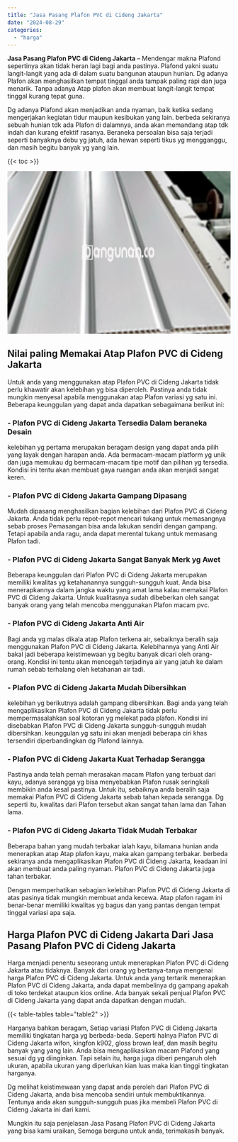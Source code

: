 ```yaml
---
title: "Jasa Pasang Plafon PVC di Cideng Jakarta"
date: "2024-08-29"
categories: 
  - "harga"
---
```


**Jasa Pasang Plafon PVC di Cideng Jakarta** – Mendengar makna Plafond sepertinya akan tidak heran lagi bagi anda pastinya. Plafond yakni suatu langit-langit yang ada di dalam suatu bangunan ataupun hunian. Dg adanya Plafon akan menghasilkan tempat tinggal anda tampak paling rapi dan juga menarik. Tanpa adanya Atap plafon akan membuat langit-langit tempat tinggal kurang tepat guna.

Dg adanya Plafond akan menjadikan anda nyaman, baik ketika sedang mengerjakan kegiatan tidur maupun kesibukan yang lain. berbeda sekiranya sebuah hunian tdk ada Plafon di dalamnya, anda akan memandang atap tdk indah dan kurang efektif rasanya. Beraneka persoalan bisa saja terjadi seperti banyaknya debu yg jatuh, ada hewan seperti tikus yg mengganggu, dan masih begitu banyak yg yang lain.

{{< toc >}}

![Jasa Pasang Plafon PVC di Cideng Jakarta](/images/flafond-pvc-murah11.png)

## Nilai paling Memakai Atap Plafon PVC di Cideng Jakarta

Untuk anda yang menggunakan atap Plafon PVC di Cideng Jakarta tidak perlu khawatir akan kelebihan yg bisa diperoleh. Pastinya anda tidak mungkin menyesal apabila menggunakan atap Plafon variasi yg satu ini. Beberapa keunggulan yang dapat anda dapatkan sebagaimana berikut ini:

### \- Plafon PVC di Cideng Jakarta Tersedia Dalam beraneka Desain

kelebihan yg pertama merupakan beragam design yang dapat anda pilih yang layak dengan harapan anda. Ada bermacam-macam platform yg unik dan juga memukau dg bermacam-macam tipe motif dan pilihan yg tersedia. Kondisi ini tentu akan membuat gaya ruangan anda akan menjadi sangat keren.

### \- Plafon PVC di Cideng Jakarta Gampang Dipasang

Mudah dipasang menghasilkan bagian kelebihan dari Plafon PVC di Cideng Jakarta. Anda tidak perlu repot-repot mencari tukang untuk memasangnya sebab proses Pemasangan bisa anda lakukan sendiri dengan gampang. Tetapi apabila anda ragu, anda dapat merental tukang untuk memasang Plafon tadi.

### \- Plafon PVC di Cideng Jakarta Sangat Banyak Merk yg Awet

Beberapa keunggulan dari Plafon PVC di Cideng Jakarta merupakan memiliki kwalitas yg ketahanannya sungguh-sungguh kuat. Anda bisa menerapkannya dalam jangka waktu yang amat lama kalau memakai Plafon PVC di Cideng Jakarta. Untuk kualitasnya sudah dibeberkan oleh sangat banyak orang yang telah mencoba menggunakan Plafon macam pvc.

### \- Plafon PVC di Cideng Jakarta Anti Air

Bagi anda yg malas dikala atap Plafon terkena air, sebaiknya beralih saja menggunakan Plafon PVC di Cideng Jakarta. Kelebihannya yang Anti Air bakal jadi beberapa keistimewaan yg begitu banyak dicari oleh orang-orang. Kondisi ini tentu akan mencegah terjadinya air yang jatuh ke dalam rumah sebab terhalang oleh ketahanan air tadi.

### \- Plafon PVC di Cideng Jakarta Mudah Dibersihkan

kelebihan yg berikutnya adalah gampang dibersihkan. Bagi anda yang telah mengaplikasikan Plafon PVC di Cideng Jakarta tidak perlu mempermasalahkan soal kotoran yg melekat pada plafon. Kondisi ini disebabkan Plafon PVC di Cideng Jakarta sungguh-sungguh mudah dibersihkan. keunggulan yg satu ini akan menjadi beberapa ciri khas tersendiri diperbandingkan dg Plafond lainnya.

### \- Plafon PVC di Cideng Jakarta Kuat Terhadap Serangga

Pastinya anda telah pernah merasakan macam Plafon yang terbuat dari kayu, adanya serangga yg bisa menyebabkan Plafon rusak seringkali membikin anda kesal pastinya. Untuk itu, sebaiknya anda beralih saja memakai Plafon PVC di Cideng Jakarta sebab tahan kepada serangga. Dg seperti itu, kwalitas dari Plafon tersebut akan sangat tahan lama dan Tahan lama.

### \- Plafon PVC di Cideng Jakarta Tidak Mudah Terbakar

Beberapa bahan yang mudah terbakar ialah kayu, bilamana hunian anda menerapkan atap Atap plafon kayu, maka akan gampang terbakar. berbeda sekiranya anda mengaplikasikan Plafon PVC di Cideng Jakarta, keadaan ini akan membuat anda paling nyaman. Plafon PVC di Cideng Jakarta juga tahan terbakar.

Dengan memperhatikan sebagian kelebihan Plafon PVC di Cideng Jakarta di atas pasinya tidak mungkin membuat anda kecewa. Atap plafon ragam ini benar-benar memiliki kwalitas yg bagus dan yang pantas dengan tempat tinggal variasi apa saja.

## Harga Plafon PVC di Cideng Jakarta Dari Jasa Pasang Plafon PVC di Cideng Jakarta

Harga menjadi penentu seseorang untuk menerapkan Plafon PVC di Cideng Jakarta atau tidaknya. Banyak dari orang yg bertanya-tanya mengenai harga Plafon PVC di Cideng Jakarta. Untuk anda yang tertarik menerapkan Plafon PVC di Cideng Jakarta, anda dapat membelinya dg gampang apakah di toko terdekat ataupun kios online. Ada banyak sekali penjual Plafon PVC di Cideng Jakarta yang dapat anda dapatkan dengan mudah.

{{< table-tables table="table2" >}}

Harganya bahkan beragam, Setiap variasi Plafon PVC di Cideng Jakarta memiliki tingkatan harga yg berbeda-beda. Seperti halnya Plafon PVC di Cideng Jakarta wifon, kingfon k902, gloss brown leaf, dan masih begitu banyak yang yang lain. Anda bisa mengaplikasikan macam Plafond yang sesuai dg yg diinginkan. Tapi selain itu, harga juga diberi pengaruh oleh ukuran, apabila ukuran yang diperlukan kian luas maka kian tinggi tingkatan harganya.

Dg melihat keistimewaan yang dapat anda peroleh dari Plafon PVC di Cideng Jakarta, anda bisa mencoba sendiri untuk membuktikannya. Tentunya anda akan sungguh-sungguh puas jika membeli Plafon PVC di Cideng Jakarta ini dari kami.

Mungkin itu saja penjelasan Jasa Pasang Plafon PVC di Cideng Jakarta yang bisa kami uraikan, Semoga berguna untuk anda, terimakasih banyak.
